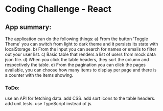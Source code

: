 # Coding Challenge - React

## App summary:

The application can do the following things:
a) From the button 'Toggle Theme' you can switch from light to dark theme and it persists its state with localStorage.
b) From the input you can search for names or emails to filter out your user list.
c) Basic table that renders a list of users from mock data json file.
d) When you click the table headers, they sort the column and respectively the table.
e) From the pagination you can click the pages available, you can choose how many items to display per page and
   there is a counter with the items showing.

### ToDo:
use an API for fetching data.
add CSS.
add sort icons to the table headers.
add unit tests.
use TypeScript instead of js.
